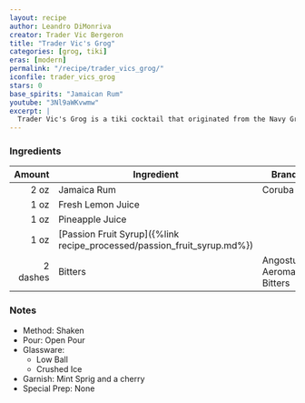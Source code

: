 ```yaml
---
layout: recipe
author: Leandro DiMonriva
creator: Trader Vic Bergeron
title: "Trader Vic's Grog"
categories: [grog, tiki]
eras: [modern]
permalink: "/recipe/trader_vics_grog/"
iconfile: trader_vics_grog
stars: 0
base_spirits: "Jamaican Rum"
youtube: "3Nl9aWKvwmw"
excerpt: |
  Trader Vic's Grog is a tiki cocktail that originated from the Navy Grog, a rum drink created by Donn Beach. Trader Vic Bergeron, the founder of the Trader Vic's chain, reimagined the Navy Grog.
---
```


### Ingredients

|   Amount | Ingredient                                                              | Brand                       |
| -------: | ----------------------------------------------------------------------- | --------------------------- |
|     2 oz | Jamaica Rum                                                             | Coruba                      |
|     1 oz | Fresh Lemon Juice                                                       |
|     1 oz | Pineapple Juice                                                         |
|     1 oz | [Passion Fruit Syrup]({%link recipe_processed/passion_fruit_syrup.md%}) |
| 2 dashes | Bitters                                                                 | Angostura Aeromatic Bitters |

### Notes

- Method: Shaken
- Pour: Open Pour
- Glassware:
  - Low Ball
  - Crushed Ice
- Garnish: Mint Sprig and a cherry
- Special Prep: None
